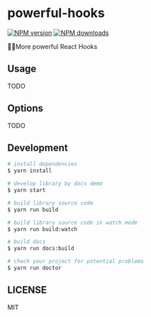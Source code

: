 # powerful-hooks

[![NPM version](https://img.shields.io/npm/v/powerful-hooks.svg?style=flat)](https://npmjs.org/package/powerful-hooks)
[![NPM downloads](http://img.shields.io/npm/dm/powerful-hooks.svg?style=flat)](https://npmjs.org/package/powerful-hooks)

More powerful React Hooks

## Usage

TODO

## Options

TODO

## Development

```bash
# install dependencies
$ yarn install

# develop library by docs demo
$ yarn start

# build library source code
$ yarn run build

# build library source code in watch mode
$ yarn run build:watch

# build docs
$ yarn run docs:build

# check your project for potential problems
$ yarn run doctor
```

## LICENSE

MIT
